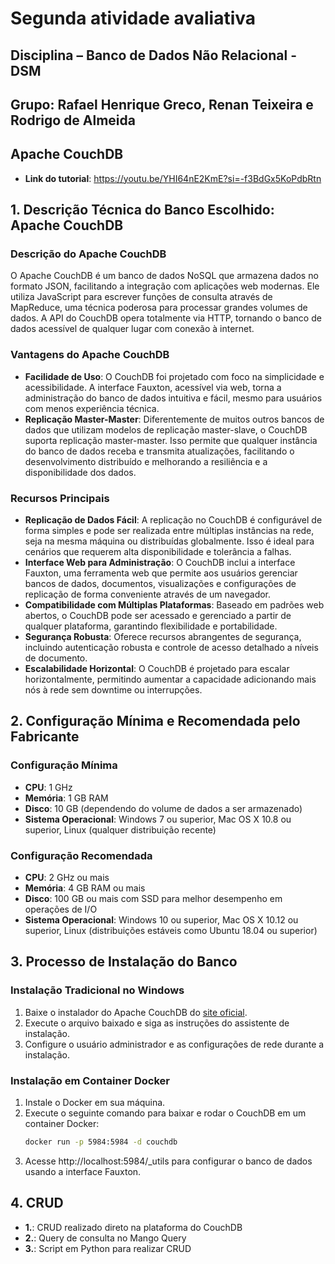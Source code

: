 # Segunda atividade avaliativa
## Disciplina – Banco de Dados Não Relacional - DSM
## Grupo: Rafael Henrique Greco, Renan Teixeira e Rodrigo de Almeida
## Apache CouchDB

- **Link do tutorial**: https://youtu.be/YHI64nE2KmE?si=-f3BdGx5KoPdbRtn

## 1. Descrição Técnica do Banco Escolhido: Apache CouchDB

### Descrição do Apache CouchDB
O Apache CouchDB é um banco de dados NoSQL que armazena dados no formato JSON, facilitando a integração com aplicações web modernas. Ele utiliza JavaScript para escrever funções de consulta através de MapReduce, uma técnica poderosa para processar grandes volumes de dados. A API do CouchDB opera totalmente via HTTP, tornando o banco de dados acessível de qualquer lugar com conexão à internet.

### Vantagens do Apache CouchDB

- **Facilidade de Uso**: O CouchDB foi projetado com foco na simplicidade e acessibilidade. A interface Fauxton, acessível via web, torna a administração do banco de dados intuitiva e fácil, mesmo para usuários com menos experiência técnica.
- **Replicação Master-Master**: Diferentemente de muitos outros bancos de dados que utilizam modelos de replicação master-slave, o CouchDB suporta replicação master-master. Isso permite que qualquer instância do banco de dados receba e transmita atualizações, facilitando o desenvolvimento distribuído e melhorando a resiliência e a disponibilidade dos dados.

### Recursos Principais

- **Replicação de Dados Fácil**: A replicação no CouchDB é configurável de forma simples e pode ser realizada entre múltiplas instâncias na rede, seja na mesma máquina ou distribuídas globalmente. Isso é ideal para cenários que requerem alta disponibilidade e tolerância a falhas.
- **Interface Web para Administração**: O CouchDB inclui a interface Fauxton, uma ferramenta web que permite aos usuários gerenciar bancos de dados, documentos, visualizações e configurações de replicação de forma conveniente através de um navegador.
- **Compatibilidade com Múltiplas Plataformas**: Baseado em padrões web abertos, o CouchDB pode ser acessado e gerenciado a partir de qualquer plataforma, garantindo flexibilidade e portabilidade.
- **Segurança Robusta**: Oferece recursos abrangentes de segurança, incluindo autenticação robusta e controle de acesso detalhado a níveis de documento.
- **Escalabilidade Horizontal**: O CouchDB é projetado para escalar horizontalmente, permitindo aumentar a capacidade adicionando mais nós à rede sem downtime ou interrupções.

## 2. Configuração Mínima e Recomendada pelo Fabricante

### Configuração Mínima
- **CPU**: 1 GHz
- **Memória**: 1 GB RAM
- **Disco**: 10 GB (dependendo do volume de dados a ser armazenado)
- **Sistema Operacional**: Windows 7 ou superior, Mac OS X 10.8 ou superior, Linux (qualquer distribuição recente)

### Configuração Recomendada
- **CPU**: 2 GHz ou mais
- **Memória**: 4 GB RAM ou mais
- **Disco**: 100 GB ou mais com SSD para melhor desempenho em operações de I/O
- **Sistema Operacional**: Windows 10 ou superior, Mac OS X 10.12 ou superior, Linux (distribuições estáveis como Ubuntu 18.04 ou superior)

## 3. Processo de Instalação do Banco

### Instalação Tradicional no Windows
1. Baixe o instalador do Apache CouchDB do [site oficial](https://couchdb.apache.org/).
2. Execute o arquivo baixado e siga as instruções do assistente de instalação.
3. Configure o usuário administrador e as configurações de rede durante a instalação.

### Instalação em Container Docker
1. Instale o Docker em sua máquina.
2. Execute o seguinte comando para baixar e rodar o CouchDB em um container Docker:
   ```bash
   docker run -p 5984:5984 -d couchdb
3. Acesse http://localhost:5984/_utils para configurar o banco de dados usando a interface Fauxton.

## 4. CRUD
- **1.**: CRUD realizado direto na plataforma do CouchDB
- **2.**: Query de consulta no Mango Query
- **3.**: Script em Python para realizar CRUD



